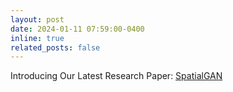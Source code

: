 ```yaml
---
layout: post
date: 2024-01-11 07:59:00-0400
inline: true
related_posts: false
---
```


Introducing Our Latest Research Paper: [SpatialGAN](https://genforce.github.io/SpatialGAN/)
